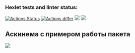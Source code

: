 ### Hexlet tests and linter status:
[![Actions Status](https://github.com/Smslawer/java-project-lvl2/workflows/hexlet-check/badge.svg)](https://github.com/Smslawer/java-project-lvl2/actions)
[![Actions differ](https://github.com/Smslawer/java-project-lvl2/workflows/actions-differ/badge.svg)](https://github.com/Smslawer/java-project-lvl2/actions)
<a href="https://codeclimate.com/github/Smslawer/java-project-lvl2/maintainability"><img src="https://api.codeclimate.com/v1/badges/86ffa4e40b9e523aac71/maintainability" /></a>
<a href="https://codeclimate.com/github/Smslawer/java-project-lvl2/test_coverage"><img src="https://api.codeclimate.com/v1/badges/86ffa4e40b9e523aac71/test_coverage" /></a>

## Аскинема с примером работы пакета  
<a href="https://asciinema.org/a/AgKubvZwXZKOnwkHHoVSOwpYT" target="_blank">
<img src="https://asciinema.org/a/AgKubvZwXZKOnwkHHoVSOwpYT.svg" />
</a>

